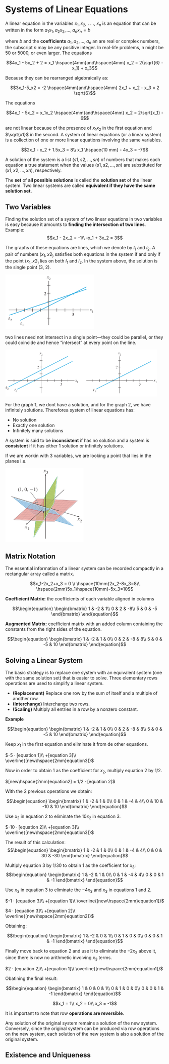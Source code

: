 # Systems of Linear Equations
A linear equation in the variables $x_1, x_2$, . . ., $x_n$ is an equation that can be written in the
form $a_1x_1, a_2x_2, . . ., a_nx_n = b$

where $b$ and the **coefficients** $a_1, a_2, . . ., a_n$ an are real or complex numbers, the subscript $n$ may be any positive integer. In real-life problems, n might be 50 or 5000, or even larger. The equations 

$$4x_1 - 5x_2 + 2 = x_1 \hspace{4mm}and\hspace{4mm} x_2 = 2(\sqrt{6} - x_1) + x_3$$

Because they can be rearranged algebraically as:

$$3x_1-5_x2 = -2 \hspace{4mm}and\hspace{4mm} 2x_1 + x_2 - x_3 = 2 \sqrt{6}$$

The equations 

$$4x_1 - 5x_2 = x_1x_2 \hspace{4mm}and\hspace{4mm} x_2 = 2\sqrt{x_1} - 6$$

are not linear because of the presence of $x_1x_2$ in the first equation and $\sqrt{x1}$ in the second. A system of linear equations (or a linear system) is a collection of one or more linear equations involving the same variables.

$$2x_1 - x_2 + 1.5x_3 = 8\\ 
x_1 \hspace{10 mm} - 4x_3 = -7$$

A solution of the system is a list $(s1, s2,...,sn)$ of numbers that makes each equation a true statement when the values $(s1, s2,...,sn)$ are substituted for $(x1, x2,...,xn)$, respectively.

The **set** of **all possible solutions** is called the **solution set** of the linear system. Two linear systems are called **equivalent if they have the same solution set.**

## Two Variables

Finding the solution set of a system of two linear equations in two variables is easy because it amounts to **finding the intersection of two lines**. Example: 
$$x_1 - 2x_2 = -1\\ 
-x_1 + 3x_2 = 3$$

The graphs of these equations are lines, which we denote by $l_1$ and $l_2$. A pair of numbers $(x_1, x2_)$ satisfies both equations in the system if and only if the point $(x_1, x2_)$ lies on both $l_1$ and $l_2$. In the system above, the solution is the single point (3, 2).

![OneSolution](img/image.png)

two lines need not intersect in a single point—they could be parallel, or they could coincide and hence “intersect” at every point on the line.

![NoSolutions](img/image1.png)

For the graph 1, we dont have a solution, and for the graph 2, we have infinitely solutions. Thereforea system of linear equations has:

- No solution
- Exactly one solution
- Infinitely many solutions

A system is said to be **inconsistent** if has no solution and a system is **consistent** if it has either 1 solution or infinitely solutions.

If we are workin with 3 variables, we are looking a point that lies in the planes i.e.

![Planes](img/image2.png)

## Matrix Notation

The essential information of a linear system can be recorded compactly in a rectangular array called a matrix.

$$x_1-2x_2+x_3 = 0 \\
\hspace{10mm}2x_2-8x_3=8\\
\hspace{2mm}5x_1\hspace{10mm}-5x_3=10$$

**Coefficient Matrix:** the coefficients of each variable aligned in columns

$$\begin{equation}
\begin{bmatrix}
1 & -2 & 1\\
0 & 2 & -8\\
5 & 0 & -5
\end{bmatrix}
\end{equation}$$

**Augmented Matrix:** coefficient matrix with an added column containing the constants from the right sides of the equation.

$$\begin{equation}
\begin{bmatrix}
1 & -2 & 1 & 0\\
0 & 2 & -8 & 8\\
5 & 0 & -5 & 10
\end{bmatrix}
\end{equation}$$

## Solving a Linear System

The basic strategy is to replace one system with an equivalent system (one with the same solution set) that is easier to solve. Three elementary rows operations are used to simplify a linear system. 

- **(Replacement)** Replace one row by the sum of itself and a multiple of another row
- **(Interchange)** Interchange two rows.
- **(Scaling)** Multiply all entries in a row by a nonzero constant.

**Example**

$$\begin{equation}
\begin{bmatrix}
1 & -2 & 1 & 0\\
0 & 2 & -8 & 8\\
5 & 0 & -5 & 10
\end{bmatrix}
\end{equation}$$

Keep $x_1$ in the first equation and eliminate it from de other equations.

$-5 · [equation 1]\\
+[equation 3]\\
\overline{[new\hspace{2mm}equation3]}$

Now in order to obtain 1 as the coefficient for $x_2$, multiply equation 2 by 1/2.

$[new\hspace{2mm}equation2] = 1/2 · [equation 2]$

With the 2 previous operations we obtain:

$$\begin{equation}
\begin{bmatrix}
1 & -2 & 1 & 0\\
0 & 1 & -4 & 4\\
0 & 10 & -10 & 10
\end{bmatrix}
\end{equation}$$

Use $x_2$ in equation 2 to eliminate the $10x_2$ in equation 3.

$-10 · [equation 2]\\
+[equation 3]\\
\overline{[new\hspace{2mm}equation3]}$

The result of this calculation:
$$\begin{equation}
\begin{bmatrix}
1 & -2 & 1 & 0\\
0 & 1 & -4 & 4\\
0 & 0 & 30 & -30
\end{bmatrix}
\end{equation}$$

Multiply equation 3 by 1/30 to obtain 1 as the coefficient for $x_3$:
$$\begin{equation}
\begin{bmatrix}
1 & -2 & 1 & 0\\
0 & 1 & -4 & 4\\
0 & 0 & 1 & -1
\end{bmatrix}
\end{equation}$$

Use $x_3$ in equation 3 to eliminate the $-4x_3$ and $x_3$ in equations 1 and 2.

$-1 · [equation 3]\\
+[equation 1]\\
\overline{[new\hspace{2mm}equation1]}$

$4 · [equation 3]\\
+[equation 2]\\
\overline{[new\hspace{2mm}equation2]}$

Obtaining:

$$\begin{equation}
\begin{bmatrix}
1 & -2 & 0 & 1\\
0 & 1 & 0 & 0\\
0 & 0 & 1 & -1
\end{bmatrix}
\end{equation}$$

Finally move back to equation 2 and use it to eliminate the $-2x_2$ above it, since there is now no arithmetic involving $x_3$ terms.

$2 · [equation 2]\\
+[equation 1]\\
\overline{[new\hspace{2mm}equation1]}$

Obatining the final result:

$$\begin{equation}
\begin{bmatrix}
1 & 0 & 0 & 1\\
0 & 1 & 0 & 0\\
0 & 0 & 1 & -1
\end{bmatrix}
\end{equation}$$

$$x_1 = 1\\
x_2 = 0\\
x_3 = -1$$

It is important to note that row **operations are reversible**. 

Any solution of the original system remains a solution of the new system. Conversely, since the original system can be produced via row operations on the new system, each solution of the new system is also a solution of the original system.

## Existence and Uniqueness